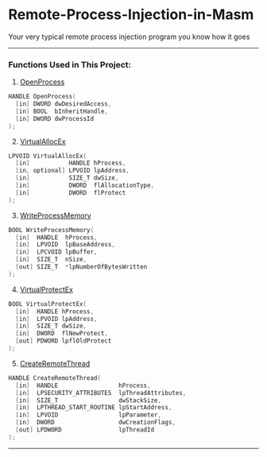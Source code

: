 # Remote-Process-Injection-in-Masm

Your very typical remote process injection program you know how it goes

---
### Functions Used in This Project:

1. [OpenProcess](https://learn.microsoft.com/en-us/windows/win32/api/processthreadsapi/nf-processthreadsapi-openprocess)

```c++
HANDLE OpenProcess(
  [in] DWORD dwDesiredAccess,
  [in] BOOL  bInheritHandle,
  [in] DWORD dwProcessId
);
```

2. [VirtualAllocEx](https://learn.microsoft.com/en-us/windows/win32/api/memoryapi/nf-memoryapi-virtualallocex)

```c++
LPVOID VirtualAllocEx(
  [in]           HANDLE hProcess,
  [in, optional] LPVOID lpAddress,
  [in]           SIZE_T dwSize,
  [in]           DWORD  flAllocationType,
  [in]           DWORD  flProtect
);
```

3. [WriteProcessMemory](https://learn.microsoft.com/en-us/windows/win32/api/memoryapi/nf-memoryapi-writeprocessmemory)

```c++
BOOL WriteProcessMemory(
  [in]  HANDLE  hProcess,
  [in]  LPVOID  lpBaseAddress,
  [in]  LPCVOID lpBuffer,
  [in]  SIZE_T  nSize,
  [out] SIZE_T  *lpNumberOfBytesWritten
);
```

4. [VirtualProtectEx](https://learn.microsoft.com/en-us/windows/win32/api/memoryapi/nf-memoryapi-virtualprotectex)

```c++
BOOL VirtualProtectEx(
  [in]  HANDLE hProcess,
  [in]  LPVOID lpAddress,
  [in]  SIZE_T dwSize,
  [in]  DWORD  flNewProtect,
  [out] PDWORD lpflOldProtect
);
```
5. [CreateRemoteThread](https://learn.microsoft.com/en-us/windows/win32/api/processthreadsapi/nf-processthreadsapi-createremotethread)

```c++
HANDLE CreateRemoteThread(
  [in]  HANDLE                 hProcess,
  [in]  LPSECURITY_ATTRIBUTES  lpThreadAttributes,
  [in]  SIZE_T                 dwStackSize,
  [in]  LPTHREAD_START_ROUTINE lpStartAddress,
  [in]  LPVOID                 lpParameter,
  [in]  DWORD                  dwCreationFlags,
  [out] LPDWORD                lpThreadId
);
```
---

